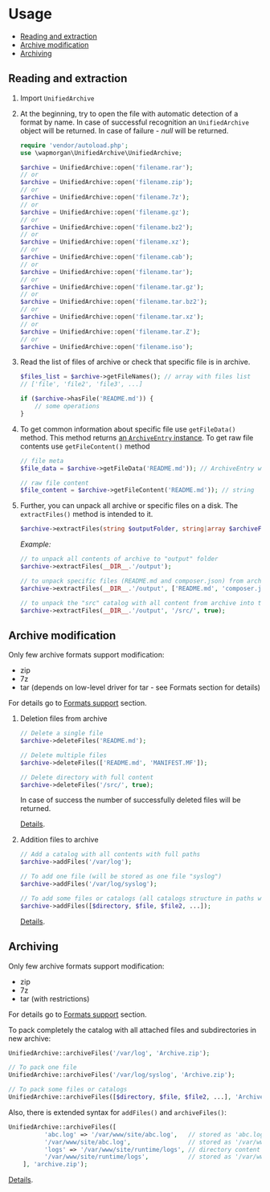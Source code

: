 # Usage

- [Reading and extraction](#reading-and-extraction)
- [Archive modification](#archive-modification)
- [Archiving](#archiving)

## Reading and extraction
1. Import `UnifiedArchive`
2. At the beginning, try to open the file with automatic detection of a format
by name. In case of successful recognition an `UnifiedArchive` object will be
returned. In case of failure - _null_ will be returned.

    ```php
    require 'vendor/autoload.php';
    use \wapmorgan\UnifiedArchive\UnifiedArchive;

    $archive = UnifiedArchive::open('filename.rar');
    // or
    $archive = UnifiedArchive::open('filename.zip');
    // or
    $archive = UnifiedArchive::open('filename.7z');
    // or
    $archive = UnifiedArchive::open('filename.gz');
    // or
    $archive = UnifiedArchive::open('filename.bz2');
    // or
    $archive = UnifiedArchive::open('filename.xz');
    // or
    $archive = UnifiedArchive::open('filename.cab');
    // or
    $archive = UnifiedArchive::open('filename.tar');
    // or
    $archive = UnifiedArchive::open('filename.tar.gz');
    // or
    $archive = UnifiedArchive::open('filename.tar.bz2');
    // or
    $archive = UnifiedArchive::open('filename.tar.xz');
    // or
    $archive = UnifiedArchive::open('filename.tar.Z');
    // or
    $archive = UnifiedArchive::open('filename.iso');
    ```

3. Read the list of files of archive or check that specific file is in archive.

   ```php
   $files_list = $archive->getFileNames(); // array with files list
   // ['file', 'file2', 'file3', ...]

   if ($archive->hasFile('README.md')) {
       // some operations
   }
   ```

4. To get common information about specific file use `getFileData()` method.
This method returns [an `ArchiveEntry` instance](API.md#ArchiveEntry). 
To get raw file contents use `getFileContent()` method

   ```php
   // file meta
   $file_data = $archive->getFileData('README.md')); // ArchiveEntry with file information

   // raw file content
   $file_content = $archive->getFileContent('README.md')); // string
   ```

5. Further, you can unpack all archive or specific files on a disk. The `extractFiles()` method is intended to it.

    ```php
    $archive->extractFiles(string $outputFolder, string|array $archiveFiles);
    ```

    _Example:_
    ```php
    // to unpack all contents of archive to "output" folder
    $archive->extractFiles(__DIR__.'/output');

    // to unpack specific files (README.md and composer.json) from archive to "output" folder
    $archive->extractFiles(__DIR__.'/output', ['README.md', 'composer.json']);

    // to unpack the "src" catalog with all content from archive into the "sources" catalog on a disk
    $archive->extractFiles(__DIR__.'/output', '/src/', true);
    ```

## Archive modification
Only few archive formats support modification:
- zip
- 7z
- tar (depends on low-level driver for tar - see Formats section for details)

For details go to [Formats support](../README.md#Formats-support) section.

1. Deletion files from archive

    ```php
    // Delete a single file
    $archive->deleteFiles('README.md');

    // Delete multiple files
    $archive->deleteFiles(['README.md', 'MANIFEST.MF']);

    // Delete directory with full content
    $archive->deleteFiles('/src/', true);
    ```

    In case of success the number of successfully deleted files will be returned.

    [Details](API.md#UnifiedArchive--deleteFiles).

2. Addition files to archive

    ```php
    // Add a catalog with all contents with full paths
    $archive->addFiles('/var/log');

    // To add one file (will be stored as one file "syslog")
    $archive->addFiles('/var/log/syslog');

    // To add some files or catalogs (all catalogs structure in paths will be kept)
    $archive->addFiles([$directory, $file, $file2, ...]);
    ```

   [Details](API.md#UnifiedArchive--addFiles).

## Archiving
Only few archive formats support modification:
- zip
- 7z
- tar (with restrictions)

For details go to [Formats support](#Formats-support) section.

To pack completely the catalog with all attached files and subdirectories in new archive:

```php
UnifiedArchive::archiveFiles('/var/log', 'Archive.zip');

// To pack one file
UnifiedArchive::archiveFiles('/var/log/syslog', 'Archive.zip');

// To pack some files or catalogs
UnifiedArchive::archiveFiles([$directory, $file, $file2, ...], 'Archive.zip');
```

Also, there is extended syntax for `addFiles()` and `archiveFiles()`:

```php
UnifiedArchive::archiveFiles([
          'abc.log' => '/var/www/site/abc.log',   // stored as 'abc.log'
          '/var/www/site/abc.log',                // stored as '/var/www/site/abc.log'
          'logs' => '/var/www/site/runtime/logs', // directory content stored in 'logs' dir
          '/var/www/site/runtime/logs',           // stored as '/var/www/site/runtime/logs'
    ], 'archive.zip');
```

[Details](API.md#UnifiedArchive--archiveFiles).
